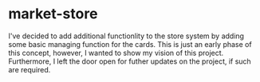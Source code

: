 # market-store

I've decided to add additional functionlity to the store system by adding some basic managing function for the cards. 
This is just an early phase of this concept, however, I wanted to show my vision of this project.
Furthermore, I left the door open for futher updates on the project, if such are required.
